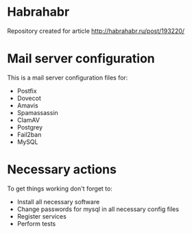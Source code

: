 # Habrahabr

Repository created for article <http://habrahabr.ru/post/193220/>

# Mail server configuration

This is a mail server configuration files for:

* Postfix
* Dovecot
* Amavis
* Spamassassin
* ClamAV
* Postgrey
* Fail2ban
* MySQL

# Necessary actions

To get things working don't forget to:

* Install all necessary software
* Change passwords for mysql in all necessary config files
* Register services
* Perform tests